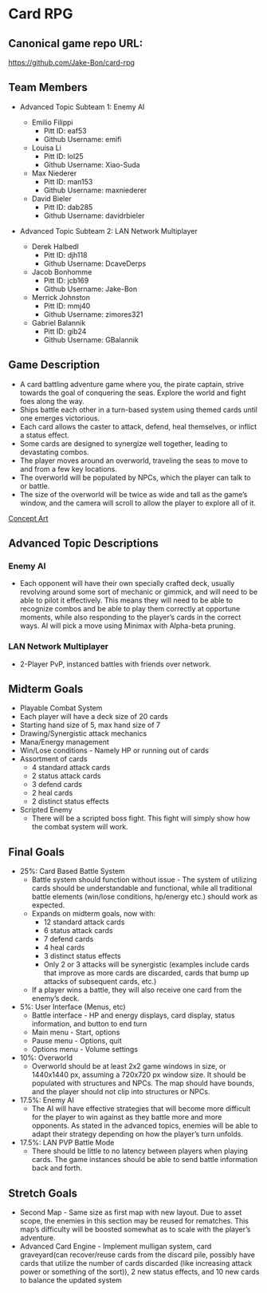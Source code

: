 # Card RPG

## Canonical game repo URL:

https://github.com/Jake-Bon/card-rpg

## Team Members
* Advanced Topic Subteam 1: Enemy AI

    * Emilio Filippi
        * Pitt ID: eaf53
        * Github Username: emifi
    * Louisa Li
        * Pitt ID: lol25
        * Github Username: Xiao-Suda
    * Max Niederer
        * Pitt ID: man153
        * Github Username: maxniederer
    * David Bieler
        * Pitt ID: dab285    
        * Github Username: davidrbieler

* Advanced Topic Subteam 2: LAN Network Multiplayer

    * Derek Halbedl
        * Pitt ID: djh118
        * Github Username: DcaveDerps
    * Jacob Bonhomme
        * Pitt ID: jcb169
        * Github Username: Jake-Bon
    * Merrick Johnston
        * Pitt ID: mmj40
        * Github Username: zimores321
    * Gabriel Balannik
        * Pitt ID: gib24
        * Github Username: GBalannik

## Game Description

* A card battling adventure game where you, the pirate captain, strive towards the goal of conquering the seas. Explore the world and fight foes along the way.
* Ships battle each other in a turn-based system using themed cards until one emerges victorious.
* Each card allows the caster to attack, defend, heal themselves, or inflict a status effect.
* Some cards are designed to synergize well together, leading to devastating combos.
* The player moves around an overworld, traveling the seas to move to and from a few key locations.
* The overworld will be populated by NPCs, which the player can talk to or battle.
* The size of the overworld will be twice as wide and tall as the game’s window, and the camera will scroll to allow the player to explore all of it.

[Concept Art](https://imgur.com/a/WP2DnC6)

## Advanced Topic Descriptions

### Enemy AI

* Each opponent will have their own specially crafted deck, usually revolving around some sort of mechanic or gimmick, and will need to be able to pilot it effectively. This means they will need to be able to recognize combos and be able to play them correctly at opportune moments, while also responding to the player’s cards in the correct ways. AI will pick a move using Minimax with Alpha-beta pruning.
    
###  LAN Network Multiplayer

* 2-Player PvP, instanced battles with friends over network.

## Midterm Goals

* Playable Combat System
* Each player will have a deck size of 20 cards
* Starting hand size of 5, max hand size of 7
* Drawing/Synergistic attack mechanics
* Mana/Energy management
* Win/Lose conditions - Namely HP or running out of cards
* Assortment of cards
    * 4 standard attack cards
    * 2 status attack cards
    * 3 defend cards
    * 2 heal cards
    * 2 distinct status effects
* Scripted Enemy
    * There will be a scripted boss fight. This fight will simply show how the combat system will work.

## Final Goals

* 25%: Card Based Battle System
    * Battle system should function without issue - The system of utilizing cards should be understandable and functional, while all traditional battle elements (win/lose conditions, hp/energy etc.) should work as expected.
    * Expands on midterm goals, now with:
      * 12 standard attack cards
      * 6 status attack cards
      * 7 defend cards
      * 4 heal cards
      * 3 distinct status effects
      * Only 2 or 3 attacks will be synergistic (examples include cards that improve as more cards are discarded, cards that bump up attacks of subsequent cards, etc.)
    * If a player wins a battle, they will also receive one card from the enemy’s deck.
* 5%: User Interface (Menus, etc)
    * Battle interface - HP and energy displays, card display, status information, and button to end turn
    * Main menu - Start, options
    * Pause menu - Options, quit
    * Options menu - Volume settings
* 10%: Overworld
    * Overworld should be at least 2x2 game windows in size, or 1440x1440 px, assuming a 720x720 px window size. It should be populated with structures and NPCs. The map should have bounds, and the player should not clip into structures or NPCs.
* 17.5%: Enemy AI
    * The AI will have effective strategies that will become more difficult for the player to win against as they battle more and more opponents. As stated in the advanced topics, enemies will be able to adapt their strategy depending on how the player’s turn unfolds.
* 17.5%: LAN PVP Battle Mode
    * There should be little to no latency between players when playing cards. The game instances should be able to send battle information back and forth. 

## Stretch Goals

* Second Map - Same size as first map with new layout. Due to asset scope, the enemies in this section may be reused for rematches. This map’s difficulty will be boosted somewhat as to scale with the player’s adventure.  
* Advanced Card Engine - Implement mulligan system, card graveyard(can recover/reuse cards from the discard pile, possibly have cards that utilize the number of cards discarded (like increasing attack power or something of the sort)), 2 new status effects, and 10 new cards to balance the updated system 
